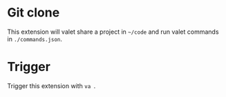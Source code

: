 # Git clone

This extension will valet share a project in `~/code` and run valet commands in `./commands.json`.

# Trigger

Trigger this extension with `va `.
